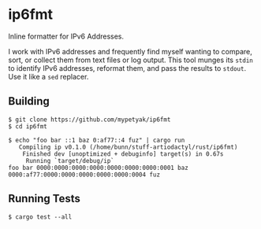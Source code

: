 # ip6fmt
Inline formatter for IPv6 Addresses.

I work with IPv6 addresses and frequently find myself wanting to compare, sort, or collect them from text files or log output.  This tool munges its `stdin` to identify IPv6 addresses, reformat them, and pass the results to `stdout`.  Use it like a `sed` replacer.

## Building

```
$ git clone https://github.com/mypetyak/ip6fmt
$ cd ip6fmt

$ echo "foo bar ::1 baz 0:af77::4 fuz" | cargo run
   Compiling ip v0.1.0 (/home/bunn/stuff-artiodactyl/rust/ip6fmt)
    Finished dev [unoptimized + debuginfo] target(s) in 0.67s
     Running `target/debug/ip`
foo bar 0000:0000:0000:0000:0000:0000:0000:0001 baz 0000:af77:0000:0000:0000:0000:0000:0004 fuz
```

## Running Tests

```
$ cargo test --all
```
